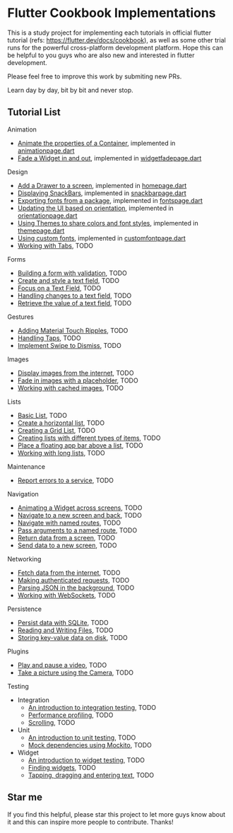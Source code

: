 # Flutter Cookbook Implementations

This is a study project for implementing each tutorials in official flutter tutorial (refs: https://flutter.dev/docs/cookbook), as well as some other trial runs for the powerful cross-platform development platform. Hope this can be helpful to you guys who are also new and interested in flutter development.

Please feel free to improve this work by submiting new PRs.

Learn day by day, bit by bit and never stop.

## Tutorial List

Animation
        
* [Animate the properties of a Container](https://flutter.dev/docs/cookbook/animation/animated-container.html), implemented in [animationpage.dart](./lib/pages/animationpage.dart)
* [Fade a Widget in and out](https://flutter.dev/docs/cookbook/animation/opacity-animation.html), implemented in [widgetfadepage.dart](./lib/pages/widgetfadepage.dart)
        
Design

* [Add a Drawer to a screen](https://flutter.dev/docs/cookbook/design/drawer.html), implemented in [homepage.dart](./lib/pages/homepage.dart)
* [Displaying SnackBars](https://flutter.dev/docs/cookbook/design/snackbars.html), implemented in [snackbarpage.dart](./lib/pages/snackbarpage.dart)
* [Exporting fonts from a package](https://flutter.dev/docs/cookbook/design/package-fonts.html), implemented in [fontspage.dart](./lib/pages/fontspage.dart)
* [Updating the UI based on orientation](https://flutter.dev/docs/cookbook/design/orientation.html), implemented in [orientationpage.dart](./lib/pages/orientationpage.dart)
* [Using Themes to share colors and font styles](https://flutter.dev/docs/cookbook/design/themes.html), implemented in [themepage.dart](./lib/pages/themepage.dart)
* [Using custom fonts](https://flutter.dev/docs/cookbook/design/fonts.html), implemented in [customfontpage.dart](./lib/pages/customfontpage.dart)
* [Working with Tabs](https://flutter.dev/docs/cookbook/design/tabs.html), TODO

Forms
* [Building a form with validation](https://flutter.dev/docs/cookbook/forms/validation.html), TODO
* [Create and style a text field](https://flutter.dev/docs/cookbook/forms/text-input.html), TODO
* [Focus on a Text Field](https://flutter.dev/docs/cookbook/forms/focus.html), TODO
* [Handling changes to a text field](https://flutter.dev/docs/cookbook/forms/text-field-changes.html), TODO
* [Retrieve the value of a text field](https://flutter.dev/docs/cookbook/forms/retrieve-input.html), TODO
    
Gestures
* [Adding Material Touch Ripples](https://flutter.dev/docs/cookbook/gestures/ripples.html), TODO
* [Handling Taps](https://flutter.dev/docs/cookbook/gestures/handling-taps.html), TODO
* [Implement Swipe to Dismiss](https://flutter.dev/docs/cookbook/gestures/dismissible.html), TODO
    
Images
* [Display images from the internet](https://flutter.dev/docs/cookbook/images/network-image.html), TODO
* [Fade in images with a placeholder](https://flutter.dev/docs/cookbook/images/fading-in-images.html), TODO
* [Working with cached images](https://flutter.dev/docs/cookbook/images/cached-images.html), TODO

Lists
* [Basic List](https://flutter.dev/docs/cookbook/lists/basic-list.html), TODO
* [Create a horizontal list](https://flutter.dev/docs/cookbook/lists/horizontal-list.html), TODO
* [Creating a Grid List](https://flutter.dev/docs/cookbook/lists/grid-lists.html), TODO
* [Creating lists with different types of items](https://flutter.dev/docs/cookbook/lists/mixed-list.html), TODO
* [Place a floating app bar above a list](https://flutter.dev/docs/cookbook/lists/floating-app-bar.html), TODO
* [Working with long lists](https://flutter.dev/docs/cookbook/lists/long-lists.html), TODO
    
Maintenance
* [Report errors to a service](https://flutter.dev/docs/cookbook/maintenance/error-reporting.html), TODO
    
Navigation
* [Animating a Widget across screens](https://flutter.dev/docs/cookbook/navigation/hero-animations.html), TODO
* [Navigate to a new screen and back](https://flutter.dev/docs/cookbook/navigation/navigation-basics.html), TODO
* [Navigate with named routes](https://flutter.dev/docs/cookbook/navigation/named-routes.html), TODO
* [Pass arguments to a named route](https://flutter.dev/docs/cookbook/navigation/navigate-with-arguments.html), TODO
* [Return data from a screen](https://flutter.dev/docs/cookbook/navigation/returning-data.html), TODO
* [Send data to a new screen](https://flutter.dev/docs/cookbook/navigation/passing-data.html), TODO
    
Networking
* [Fetch data from the internet](https://flutter.dev/docs/cookbook/networking/fetch-data.html), TODO
* [Making authenticated requests](https://flutter.dev/docs/cookbook/networking/authenticated-requests.html), TODO
* [Parsing JSON in the background](https://flutter.dev/docs/cookbook/networking/background-parsing.html), TODO
* [Working with WebSockets](https://flutter.dev/docs/cookbook/networking/web-sockets.html), TODO

Persistence
* [Persist data with SQLite](https://flutter.dev/docs/cookbook/persistence/sqlite.html), TODO
* [Reading and Writing Files](https://flutter.dev/docs/cookbook/persistence/reading-writing-files.html), TODO
* [Storing key-value data on disk](https://flutter.dev/docs/cookbook/persistence/key-value.html), TODO
    
Plugins
* [Play and pause a video](https://flutter.dev/docs/cookbook/plugins/play-video.html), TODO
* [Take a picture using the Camera](https://flutter.dev/docs/cookbook/plugins/picture-using-camera.html), TODO
    
Testing
* Integration
    * [An introduction to integration testing](https://flutter.dev/docs/cookbook/testing/integration/introduction.html), TODO
    * [Performance profiling](https://flutter.dev/docs/cookbook/testing/integration/profiling.html), TODO
    * [Scrolling](https://flutter.dev/docs/cookbook/testing/integration/scrolling.html), TODO
* Unit
    * [An introduction to unit testing](https://flutter.dev/docs/cookbook/testing/unit/introduction.html), TODO
    * [Mock dependencies using Mockito](https://flutter.dev/docs/cookbook/testing/unit/mocking.html), TODO
* Widget
    * [An introduction to widget testing](https://flutter.dev/docs/cookbook/testing/widget/introduction.html), TODO
    * [Finding widgets](https://flutter.dev/docs/cookbook/testing/widget/finders.html), TODO
    * [Tapping, dragging and entering text](https://flutter.dev/docs/cookbook/testing/widget/tap-drag.html), TODO

## Star me

If you find this helpful, please star this project to let more guys know about it and this can inspire more people to contribute. Thanks!